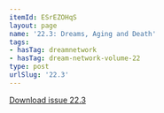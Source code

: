```yaml
---
itemId: ESrEZOHqS
layout: page
name: '22.3: Dreams, Aging and Death'
tags:
- hasTag: dreamnetwork
- hasTag: dream-network-volume-22
type: post
urlSlug: '22.3'
---
```

<a href="../files/pdfs/Volume_22/22.3-Dream-Network_Vol_22_No-3.pdf" download="">Download issue 22.3</a>